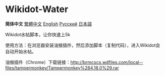 # Wikidot-Water
**简体中文** [繁體中文](https://github.com/IlyaIvanovsky/Wikidot-Water/blob/main/README-zh-tr.md) [English](https://github.com/IlyaIvanovsky/Wikidot-Water/blob/main/README-en.md) [Русский](https://github.com/IlyaIvanovsky/Wikidot-Water/blob/main/README-ru.md) [日本語](https://github.com/IlyaIvanovsky/Wikidot-Water/blob/main/README-jp.md)

Wikidot水帖脚本，让你快速上5k

使用方法：在浏览器安装油猴插件，然后添加脚本（复制代码），进入Wikidot会自动开始水帖。

油猴插件（Chrome）下载链接：http://brmcscs.wdfiles.com/local--files/tampermonkey/Tampermonkey%284.18.0%29.rar
